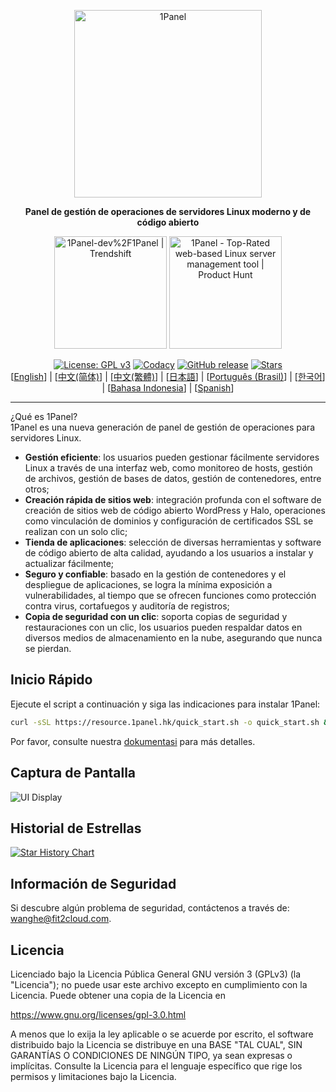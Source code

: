 <p align="center"><a href="https://1panel.hk"><img src="https://resource.1panel.hk/img/1panel-logo.png" alt="1Panel" width="300" /></a></p>
<p align="center"><b>Panel de gestión de operaciones de servidores Linux moderno y de código abierto</b></p>
<p align="center">
  <a href="https://trendshift.io/repositories/2462" target="_blank"><img src="https://trendshift.io/api/badge/repositories/2462" alt="1Panel-dev%2F1Panel | Trendshift" style="width: 180px; height: auto;" /></a>
  <a href="https://www.producthunt.com/posts/1panel?embed=true&utm_source=badge-featured&utm_medium=badge&utm_souce=badge-1panel" target="_blank"><img src="https://api.producthunt.com/widgets/embed-image/v1/featured.svg?post_id=639696&theme=light" alt="1Panel - Top&#0045;Rated&#0032;web&#0045;based&#0032;Linux&#0032;server&#0032;management&#0032;tool | Product Hunt" style="width: 180px; height: auto;" /></a>
</p>
<p align="center">
  <a href="https://www.gnu.org/licenses/gpl-3.0.html"><img src="https://shields.io/github/license/1Panel-dev/1Panel?color=%231890FF" alt="License: GPL v3"></a>
  <a href="https://app.codacy.com/gh/1Panel-dev/1Panel?utm_source=github.com&utm_medium=referral&utm_content=1Panel-dev/1Panel&utm_campaign=Badge_Grade_Dashboard"><img src="https://app.codacy.com/project/badge/Grade/da67574fd82b473992781d1386b937ef" alt="Codacy"></a>
  <a href="https://github.com/1Panel-dev/1Panel/releases"><img src="https://img.shields.io/github/v/release/1Panel-dev/1Panel" alt="GitHub release"></a>
  <a href="https://github.com/1Panel-dev/1Panel"><img src="https://img.shields.io/github/stars/1Panel-dev/1Panel?color=%231890FF&style=flat-square" alt="Stars"></a><br>
  [<a href="/README.md">English</a>] | [<a href="/docs/README.zh-Hans.md">中文(简体)</a>] | [<a href="/docs/README.zh-Hant.md">中文(繁體)</a>] | [<a href="/docs/README.ja.md">日本語</a>] | [<a href="/docs/README.pt-br.md">Português (Brasil)</a>] | [<a href="/docs/README.ko.md">한국어</a>] | [<a href="/docs/README.id.md">Bahasa Indonesia</a>] | [<a href="/docs/README.sp.md">Spanish</a>]
</p>

------------------------------

¿Qué es 1Panel?  
1Panel es una nueva generación de panel de gestión de operaciones para servidores Linux.  

- **Gestión eficiente**: los usuarios pueden gestionar fácilmente servidores Linux a través de una interfaz web, como monitoreo de hosts, gestión de archivos, gestión de bases de datos, gestión de contenedores, entre otros;  
- **Creación rápida de sitios web**: integración profunda con el software de creación de sitios web de código abierto WordPress y Halo, operaciones como vinculación de dominios y configuración de certificados SSL se realizan con un solo clic;  
- **Tienda de aplicaciones**: selección de diversas herramientas y software de código abierto de alta calidad, ayudando a los usuarios a instalar y actualizar fácilmente;  
- **Seguro y confiable**: basado en la gestión de contenedores y el despliegue de aplicaciones, se logra la mínima exposición a vulnerabilidades, al tiempo que se ofrecen funciones como protección contra virus, cortafuegos y auditoría de registros;  
- **Copia de seguridad con un clic**: soporta copias de seguridad y restauraciones con un clic, los usuarios pueden respaldar datos en diversos medios de almacenamiento en la nube, asegurando que nunca se pierdan.

## Inicio Rápido

Ejecute el script a continuación y siga las indicaciones para instalar 1Panel:

```bash
curl -sSL https://resource.1panel.hk/quick_start.sh -o quick_start.sh && bash quick_start.sh
```

Por favor, consulte nuestra [dokumentasi](https://docs.1panel.hk/quick_start/) para más detalles.

## Captura de Pantalla

![UI Display](https://resource.1panel.hk/img/1panel.png)

## Historial de Estrellas

[![Star History Chart](https://api.star-history.com/svg?repos=1Panel-dev/1Panel&type=Date)](https://star-history.com/#1Panel-dev/1Panel&Date)

## Información de Seguridad

Si descubre algún problema de seguridad, contáctenos a través de: wanghe@fit2cloud.com.

## Licencia

Licenciado bajo la Licencia Pública General GNU versión 3 (GPLv3) (la "Licencia"); no puede usar este archivo excepto en cumplimiento con la Licencia. Puede obtener una copia de la Licencia en

<https://www.gnu.org/licenses/gpl-3.0.html>

A menos que lo exija la ley aplicable o se acuerde por escrito, el software distribuido bajo la Licencia se distribuye en una BASE "TAL CUAL", SIN GARANTÍAS O CONDICIONES DE NINGÚN TIPO, ya sean expresas o implícitas. Consulte la Licencia para el lenguaje específico que rige los permisos y limitaciones bajo la Licencia.
